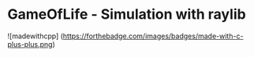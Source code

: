 # GameOfLife - Simulation with raylib
![madewithcpp] (https://forthebadge.com/images/badges/made-with-c-plus-plus.png)